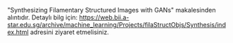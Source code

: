 "Synthesizing Filamentary Structured Images with GANs" makalesinden alıntıdır.
Detaylı bilg için:
https://web.bii.a-star.edu.sg/archive/machine_learning/Projects/filaStructObjs/Synthesis/index.html
adresini ziyaret etmelisiniz.